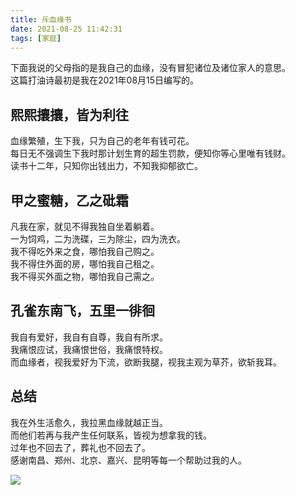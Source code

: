 ```yaml
---
title: 斥血缘书
date: 2021-08-25 11:42:31
tags: [家庭]
---
```


下面我说的父母指的是我自己的血缘，没有冒犯诸位及诸位家人的意思。    
这篇打油诗最初是我在2021年08月15日编写的。    

## 熙熙攘攘，皆为利往
血缘繁殖，生下我，只为自己的老年有钱可花。   
每日无不强调生下我时那计划生育的超生罚款，便知你等心里唯有钱财。   
读书十二年，只知你出钱出力，不知我抑郁欲亡。   

## 甲之蜜糖，乙之砒霜
凡我在家，就见不得我独自坐着躺着。   
一为饲鸡，二为洗碟，三为除尘，四为洗衣。   
我不得吃外来之食，哪怕我自己购之。   
我不得住外面的房，哪怕我自己租之。   
我不得买外面之物，哪怕我自己需之。   

## 孔雀东南飞，五里一徘徊
我自有爱好，我自有自尊，我自有所求。   
我痛恨应试，我痛恨世俗，我痛恨特权。  
而血缘者，视我爱好为下流，欲断我腿，视我主观为草芥，欲斩我耳。  

## 总结
我在外生活愈久，我拉黑血缘就越正当。   
而他们若再与我产生任何联系，皆视为想拿我的钱。   
过年也不回去了，葬礼也不回去了。   
感谢南昌、郑州、北京、嘉兴、昆明等每一个帮助过我的人。   

![](https://z3.ax1x.com/2021/08/25/hEoXqA.png)   
